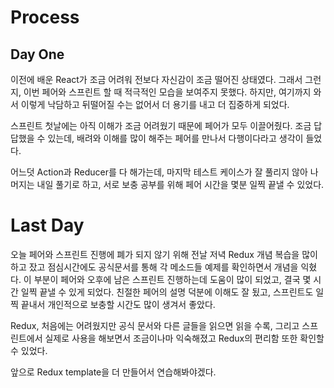 # Process

## Day One

이전에 배운 React가 조금 어려워 전보다 자신감이 조금 떨어진 상태였다. 그래서 그런지, 이번 페어와 스프린트 할 때 적극적인 모습을 보여주지 못했다.
하지만, 여기까지 와서 이렇게 낙담하고 뒤떨어질 수는 없어서 더 용기를 내고 더 집중하게 되었다.

스프린트 첫날에는 아직 이해가 조금 어려웠기 때문에 페어가 모두 이끌어줬다.
조금 답답했을 수 있는데, 배려와 이해를 많이 해주는 페어를 만나서 다행이다라고 생각이 들었다.

어느덧 Action과 Reducer를 다 해가는데, 마지막 테스트 케이스가 잘 풀리지 않아 나머지는 내일 풀기로 하고, 서로 보충 공부를 위해 페어 시간을 몇분 일찍 끝낼 수 있었다.

# Last Day

오늘 페어와 스프린트 진행에 폐가 되지 않기 위해 전날 저녁 Redux 개념 복습을 많이 하고 잤고 점심시간에도 공식문서를 통해 각 메소드들 예제를 확인하면서 개념을 익혔다. 이 부분이 페어와 오후에 남은 스프린트 진행하는데 도움이 많이 되었고, 결국 몇 시간 일찍 끝낼 수 있게 되었다. 친절한 페어의 설명 덕분에 이해도 잘 됬고, 스프린트도 일찍 끝내서 개인적으로 보충할 시간도 많이 생겨서 좋았다.

Redux, 처음에는 어려웠지만 공식 문서와 다른 글들을 읽으면 읽을 수록, 그리고 스프린트에서 실제로 사용을 해보면서 조금이나마 익숙해졌고 Redux의 편리함 또한 확인할 수 있었다.

앞으로 Redux template을 더 만들어서 연습해봐야겠다.

